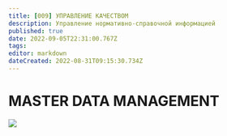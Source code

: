 ```yaml
---
title: [009] УПРАВЛЕНИЕ КАЧЕСТВОМ
description: Управление нормативно-справочной информацией
published: true
date: 2022-09-05T22:31:00.767Z
tags: 
editor: markdown
dateCreated: 2022-08-31T09:15:30.734Z
---
```


# MASTER DATA MANAGEMENT

![](<..//assets/image (13).png>)
